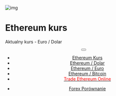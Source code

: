 ﻿<div class="jumbotron" markdown="1">

![img]({{img-url}}ethereum.png)

# Ethereum kurs

Aktualny kurs - Euro / Dolar

</div>
<header class="navbar navbar-static-top navbar-inverse navbar-sticky" id="top" role="banner">
  <div class="container">
    <div class="navbar-header">
      <button class="navbar-toggle collapsed" type="button" data-toggle="collapse" data-target=".navbar-collapse">
        <span class="icon-bar"></span>
        <span class="icon-bar"></span>
        <span class="icon-bar"></span>
      </button>
    </div>
    <nav class="navbar-collapse collapse" role="navigation" style="height: 1px;" id="scrollpsy">
      <ul class="nav navbar-nav">
        <li class="active">
          <a href="#top"><span class="hidden-sm">Ethereum Kurs</span></a>
        </li>
        <li>
          <a href="#section-1">Ethereum / Dolar</a>
        </li>
        <li>
          <a href="#section-2">Ethereum / Euro</a>
        </li>
        <li>
          <a href="#section-3">Ethereum / Bitcoin</a>
        </li>
           <li>
          <a href="http://blog.forexsrovnavac.cz/btcmapl"><span style="color: red;">Trade Ethereum Online</span></a>
        </li>
        </ul>
      <ul class="nav navbar-nav navbar-right">
        <li>
          <a href="{{url}}">Forex <i class="fa fa-bar-chart-o"></i> Porównanie</a>
          </ul>
        </li>
      </ul>
    </nav>
  </div>
</header>